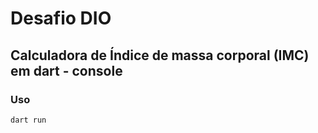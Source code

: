 # Desafio DIO

## Calculadora de Índice de massa corporal (IMC) em dart - console

### Uso
```dash
dart run
```
